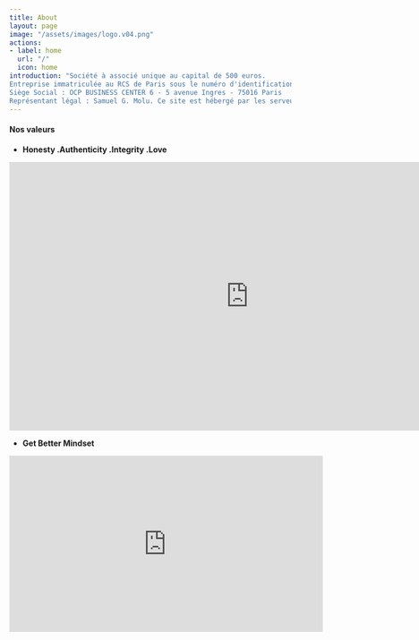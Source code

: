 ```yaml
---
title: About
layout: page
image: "/assets/images/logo.v04.png"
actions:
- label: home
  url: "/"
  icon: home
introduction: "Société à associé unique au capital de 500 euros.
Entreprise immatriculée au RCS de Paris sous le numéro d'identification 882 350 549
Siège Social : OCP BUSINESS CENTER 6 - 5 avenue Ingres - 75016 Paris
Représentant légal : Samuel G. Molu. Ce site est hébergé par les serveurs de GITHUB. Ce site est soumis à la loi française."
---
```

#### Nos valeurs

*  **Honesty .Authenticity .Integrity .Love**
<iframe width="854" height="480" src="https://embed.ted.com/talks/lang/fr/julian_treasure_how_to_speak_so_that_people_want_to_listen" frameborder="0" scrolling="no" allowfullscreen></iframe>

*  **Get Better Mindset**
<iframe width="560" height="315" src="https://www.youtube.com/embed/QXN35r2_20s?rel=0&amp;start=113" frameborder="0" allow="autoplay; encrypted-media" allowfullscreen></iframe>
